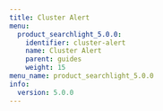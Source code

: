 ```yaml
---
title: Cluster Alert
menu:
  product_searchlight_5.0.0:
    identifier: cluster-alert
    name: Cluster Alert
    parent: guides
    weight: 15
menu_name: product_searchlight_5.0.0
info:
  version: 5.0.0
---
```


